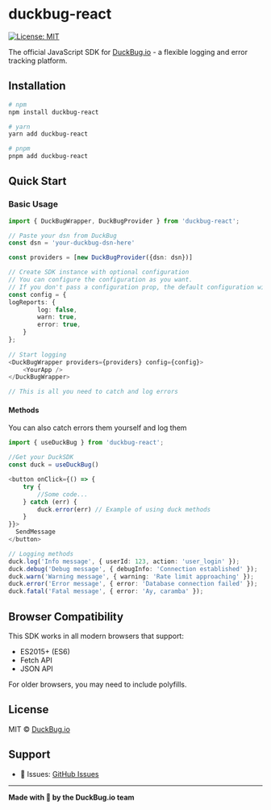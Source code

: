 # duckbug-react

[![License: MIT](https://img.shields.io/badge/License-MIT-yellow.svg)](https://opensource.org/licenses/MIT)

The official JavaScript SDK for [DuckBug.io](https://duckbug.io) - a flexible logging and error tracking platform.

## Installation

```bash
# npm
npm install duckbug-react

# yarn
yarn add duckbug-react

# pnpm
pnpm add duckbug-react
```
## Quick Start

### Basic Usage

```typescript
import { DuckBugWrapper, DuckBugProvider } from 'duckbug-react'; 

// Paste your dsn from DuckBug
const dsn = 'your-duckbug-dsn-here'

const providers = [new DuckBugProvider({dsn: dsn})]

// Create SDK instance with optional configuration
// You can configure the configuration as you want.
// If you don't pass a configuration prop, the default configuration will be used
const config = {    
logReports: {
        log: false,
        warn: true,
        error: true,
    }
};
  
// Start logging
<DuckBugWrapper providers={providers} config={config}>
    <YourApp />
</DuckBugWrapper>

// This is all you need to catch and log errors
```
#### Methods

You can also catch errors them yourself and log them

```typescript
import { useDuckBug } from 'duckbug-react';

//Get your DuckSDK
const duck = useDuckBug()

<button onClick={() => {
    try {
        //Some code...
    } catch (err) {
        duck.error(err) // Example of using duck methods
    }
}}>
  SendMessage
</button>

// Logging methods
duck.log('Info message', { userId: 123, action: 'user_login' });
duck.debug('Debug message', { debugInfo: 'Connection established' });
duck.warn('Warning message', { warning: 'Rate limit approaching' });
duck.error('Error message', { error: 'Database connection failed' });
duck.fatal('Fatal message', { error: 'Ay, caramba' });
```

## Browser Compatibility

This SDK works in all modern browsers that support:
- ES2015+ (ES6)
- Fetch API
- JSON API

For older browsers, you may need to include polyfills.

## License

MIT © [DuckBug.io](https://duckbug.io)

## Support

- 🐛 Issues: [GitHub Issues](https://github.com/duckbugio/duckbug-js-react/issues)

---

**Made with 🦆 by the DuckBug.io team**